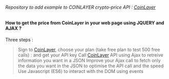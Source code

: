 ###### Repository to add example to COINLAYER crypto-price API : [CoinLayer](https://coinlayer.com/)

#### How to get the price from CoinLayer in your web page using **JQUERY** and **AJAX** ?

Three steps : 
> Sign to [CoinLayer](https://coinlayer.com/), choose your plan (take free plan to test 500 free calls) : and get your API key
> Call [CoinLayer](https://coinlayer.com/) API using Ajax to retreive information you want in a JSON
> Improve your Ajax call to fetch only the data you want in the JSON to optimise the API call and the speed
> Use Javascript (ES6) to interact with the DOM using events

